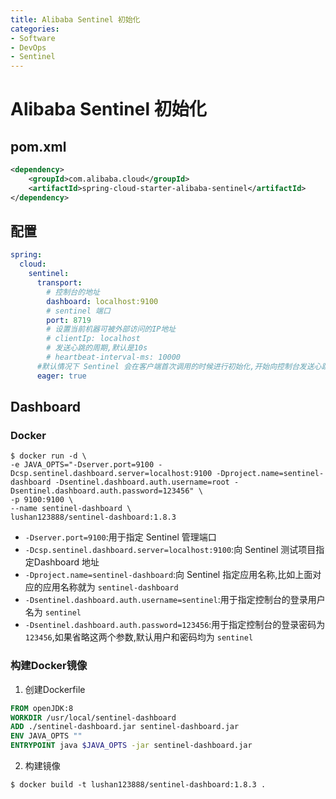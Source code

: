 ```yaml
---
title: Alibaba Sentinel 初始化
categories:
- Software
- DevOps
- Sentinel
---
```

# Alibaba Sentinel 初始化

## pom.xml

```xml
<dependency>
    <groupId>com.alibaba.cloud</groupId>
    <artifactId>spring-cloud-starter-alibaba-sentinel</artifactId>
</dependency>
```

## 配置

```yaml
spring:
  cloud:
    sentinel:
      transport:
        # 控制台的地址
        dashboard: localhost:9100
        # sentinel 端口
        port: 8719
        # 设置当前机器可被外部访问的IP地址
        # clientIp: localhost
        # 发送心跳的周期,默认是10s
      	# heartbeat-interval-ms: 10000
      #默认情况下 Sentinel 会在客户端首次调用的时候进行初始化,开始向控制台发送心跳包,配置为 true 取消控制台懒加载功能
      eager: true
```

## Dashboard

### Docker

```shell
$ docker run -d \
-e JAVA_OPTS="-Dserver.port=9100 -Dcsp.sentinel.dashboard.server=localhost:9100 -Dproject.name=sentinel-dashboard -Dsentinel.dashboard.auth.username=root -Dsentinel.dashboard.auth.password=123456" \
-p 9100:9100 \
--name sentinel-dashboard \
lushan123888/sentinel-dashboard:1.8.3
```

- `-Dserver.port=9100`:用于指定 Sentinel 管理端口
- `-Dcsp.sentinel.dashboard.server=localhost:9100`:向 Sentinel 测试项目指定Dashboard 地址
- `-Dproject.name=sentinel-dashboard`:向 Sentinel 指定应用名称,比如上面对应的应用名称就为 `sentinel-dashboard`
- `-Dsentinel.dashboard.auth.username=sentinel`:用于指定控制台的登录用户名为 `sentinel`
- `-Dsentinel.dashboard.auth.password=123456`:用于指定控制台的登录密码为 `123456`,如果省略这两个参数,默认用户和密码均为 `sentinel`

### 构建Docker镜像

1. 创建Dockerfile

```dockerfile
FROM openJDK:8
WORKDIR /usr/local/sentinel-dashboard
ADD ./sentinel-dashboard.jar sentinel-dashboard.jar
ENV JAVA_OPTS ""
ENTRYPOINT java $JAVA_OPTS -jar sentinel-dashboard.jar
```

2. 构建镜像

```
$ docker build -t lushan123888/sentinel-dashboard:1.8.3 .
```
